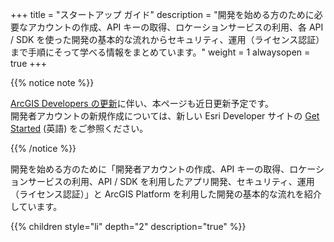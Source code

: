 +++
title = "スタートアップ ガイド"
description = "開発を始める方のために必要なアカウントの作成、API キーの取得、ロケーションサービスの利用、各 API / SDK を使った開発の基本的な流れからセキュリティ、運用（ライセンス認証）まで手順にそって学べる情報をまとめています。"
weight = 1
alwaysopen = true
+++

{{% notice note %}}

[ArcGIS Developers の更新](https://www.esri.com/arcgis-blog/products/developers/announcements/whats-new-in-esri-developers-june-2024/)に伴い、本ページも近日更新予定です。<br/>
開発者アカウントの新規作成については、新しい Esri Developer サイトの [Get Started](https://developers.arcgis.com/documentation/mapping-and-location-services/get-started/) (英語) をご参照ください。<br/>

{{% /notice %}}

開発を始める方のために「開発者アカウントの作成、API キーの取得、ロケーションサービスの利用、API / SDK を利用したアプリ開発、セキュリティ、運用（ライセンス認証）」と ArcGIS Platform を利用した開発の基本的な流れを紹介しています。

{{% children style="li" depth="2" description="true" %}}